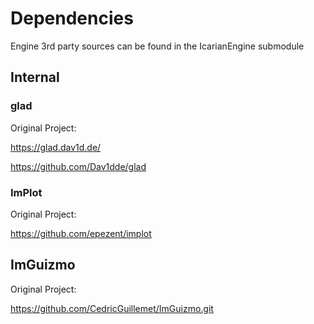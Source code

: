 # Dependencies

Engine 3rd party sources can be found in the IcarianEngine submodule

## Internal

### glad
Original Project:

https://glad.dav1d.de/

https://github.com/Dav1dde/glad

### ImPlot
Original Project:

https://github.com/epezent/implot

## ImGuizmo
Original Project:

https://github.com/CedricGuillemet/ImGuizmo.git